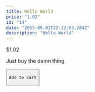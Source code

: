 ```yaml
---
title: Hello World
price: "1.02"
id: "14"
date: "2015-05-01T22:12:03.284Z"
description: "Hello World"
---
```


<section>
  <p className="price">$1.02</p>
  <p>Just buy the damn thing.</p>
  <button
    class="snipcart-add-item"
    data-item-id="14"
    data-item-price="1.02"
    data-item-url="/em/hello-world/"
    data-item-name="Antique Coke">
    
    Add to cart
  </button>
</section>